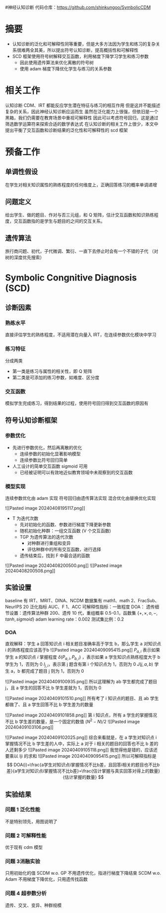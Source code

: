 #神经认知诊断
代码仓库：https://github.com/shinkungoo/SymbolicCDM
# 摘要
- 认知诊断的泛化和可解释性同等重要，但是大多方法因为学生和练习的复杂关系很难两全其美，所以提出符号认知诊断，提高概括性和可解释性
- SCD 框架使用符号树解释交互函数，利用梯度下降学习学生和练习参数
	- 因此使用遗传算法来优化离散的符号树
	- 使用 adam 梯度下降优化学生与练习的关系参数
# 相关工作
认知诊断 CDM、IRT 都能反应学生潜在特征与练习的相互作用
但是这并不能描述复杂的关系，因此神经认知诊断应运而生
虽然在泛化能力上很强，但依旧是一个黑箱，我们仍需要在教育场景中重视可解释性
因此可以考虑符号回归，这是通过筛选数学运算符来探索合适的数学表达式
在认知诊断的相关工作上很少，本文中提出平衡了交互函数和诊断结果的泛化性和可解释性的 scd 框架
# 预备工作
## 单调性假设
在学生对相关知识属性的熟练程度的任何维度上，正确回答练习的概率单调递增
## 问题定义 
给出学生、做的题目、作对与否三元组，和 Q 矩阵，估计交互函数和知识熟练程度，交互函数指的是学生与题目的之间的交互关系。
## 遗传算法
旅行商问题、初代，子代微调、繁衍、一直下去停止时会有一个不错的子代
（对树的深度优先搜索）
# Symbolic Congnitive Diagnosis (SCD)
## 诊断因素
### 熟练水平
直接评估学生的熟练程度，不适用潜在向量入 IRT，在连续参数优化模块中学习
### 练习特征
分成两类
- 第一类是练习与属性的相关性，即 Q 矩阵
- 第二类是可添加的练习参数，如难度、区分度
### 交互函数
模拟学生完成练习，得到结果的过程，使用符号回归得到交互函数的原因有
## 符号认知诊断框架
### 参数优化
- 先进行参数优化，然后再离散的优化
	- 连续参数的初始化显著影响模型
	- 连续参数比符号回归简单
- 人工设计的简单交互函数 sigmoid 可用
	- 已经被证明可以有效地近似教育领域中未观察到的交互函数
### 模型实现
连续参数优化由 adam 实现
符号回归由遗传算法实现
混合优化由替换优化实现

![[Pasted image 20240408195117.png]]



- T 为迭代次数
	- 先对初始化的函数、参数进行梯度下降更新参数
	- 随机初始化种群：一组交互函数 (V 个交互函数)
	- TGP 为遗传算法的迭代次数
		- 对种群进行重组和变异
		- 评估种群中的所有交互函数，进行选择
	- 遗传结束后，找到 F 中最合适的函数

![[Pasted image 20240408200500.png]]
![[Pasted image 20240408200508.png]]



## 实验设置
baseline 有 IRT、MRIT、DINA、NCDM
数据集有 math1、math 2、FracSub、NeurIPS 20
泛化指标 AUC、F 1、ACC
可解释性指标：一致程度 DOA：
遗传细节设置：遗传算法种群 200、遗传 10 代，重组概率 0.5-0.1，函数集 $\{+,×,o,-,tanh,sigmoid\}$
adam learning rate：0.002
测试集比例：0.2



### DOA
直观解释：学生 a 回答知识点 i 相关题目准确率高于学生 b，那么学生 a 对知识点 i 的熟练程度应该高于b
![[Pasted image 20240409095415.png]]
$P_{a,i}$ 表示如果学生 a 的知识点 $i$ 掌握程度
$\delta(P_{a,i},P_{b,i})$ ，表示如果 a 学生知识点熟练程度大于 b 学生为 1，否则为 0
$I_{j,i}$，表示第 j 题含有第 i 个知识点为 1，否则为 0
$J(j,a,b)$ 学生 a，b 都完成了题目 j 则为 1，否则为 0

![[Pasted image 20240409100935.png]] 所以这理解为 ab 学生都完成了题目 j，且 a 学生的回答不比 b 学生差就为 1，否则为 0

![[Pasted image 20240409101510.png]] 所有考了 i 知识点的题目、且 ab 学生都做了、且 a 学生回答不比 b 学生差为的数量

![[Pasted image 20240409101858.png]] 第 i 知识点，所有 a 学生的掌握情况不比 b 学生差的数量，是一个固定的数值 $(N^2-N)/2$
![[Pasted image 20240409103106.png]]

![[Pasted image 20240409102025.png]] 综合来看就是，在 a 学生对知识点 i 掌握情况不比 b 学生差的人中，实际上 a 对于 i 相关的题目的回答也不比 b 差的人还剩多少
![[Pasted image 20240409105118.png]] 我觉得他是错的，应该还要乘以 Iji 的求和
![[Pasted image 20240409095415.png]] 所以可解释指标是
$$
DOA(i)=\frac{a学生对知识点i掌握情况不比b差，且回答i相关的题目也不比b差}{a学生对知识点i掌握情况不比b差}=\frac{估计掌握与真实回答对得上的数量}{估计掌握的数量}
$$

## 实验结果
### 问题 1 泛化性能

不是特别领先，用图说明了
### 问题 2 可解释性能
优于现有 cdm 模型
### 问题 3消融实验
只用初始化的值
SCDM w.o. GP 不用遗传优化，指进行梯度下降结束
SCDM w.o. Adam 不用梯度下降优化，只用遗传找函数
### 问题 4 超参数分析
遗传、交叉、变异、种群规模